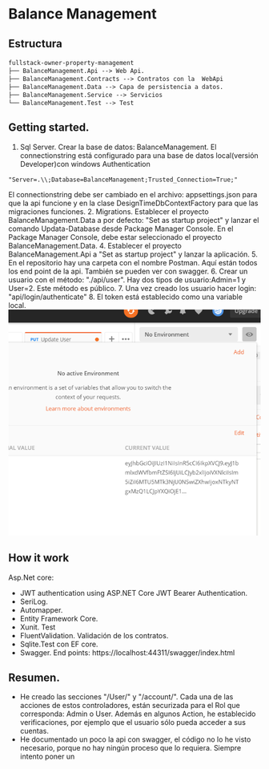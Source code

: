 # Balance Management

## Estructura

```
fullstack-owner-property-management
├── BalanceManagement.Api --> Web Api.
├── BalanceManagement.Contracts --> Contratos con la  WebApi
├── BalanceManagement.Data --> Capa de persistencia a datos.
├── BalanceManagement.Service --> Servicios
└── BalanceManagement.Test --> Test
```
## Getting started.
1. Sql Server. Crear la base de datos: BalanceManagement. El connectionstring  está configurado para una base de datos local(versión Developer)con windows Authentication
```
"Server=.\\;Database=BalanceManagement;Trusted_Connection=True;"
```
El connectionstring debe ser cambiado en el archivo: appsettings.json para que la api funcione y en la clase DesignTimeDbContextFactory  para que las migraciones funciones.
2. Migrations. Establecer el proyecto BalanceManagement.Data a por defecto: "Set as startup project" y lanzar el comando Updata-Database desde Package Manager Console. En el Package Manager Console, debe estar seleccionado el proyecto BalanceManagement.Data.
4. Establecer el proyecto BalanceManagement.Api a "Set as startup project" y lanzar la aplicación.
5. En el repositorio hay una carpeta con el nombre Postman. Aquí están todos los end point de la api. También se pueden ver con swagger.
6. Crear un usuario con el método: "./api/user". Hay dos tipos de usuario:Admin=1 y User=2. Este método es público.
7. Una vez creado los usuario hacer login: "api/login/authenticate"
8. El token está establecido como una variable local.
 ![](src/images/token.PNG)

## How it work
Asp.Net core:
- JWT authentication using ASP.NET Core JWT Bearer Authentication.
- SeriLog.
- Automapper.
- Entity Framework Core.
- Xunit. Test
- FluentValidation. Validación de los contratos.
- Sqlite.Test con EF core.
- Swagger. End points: https://localhost:44311/swagger/index.html

## Resumen.

- He creado las secciones "/User/" y "/account/". Cada una de las acciones de estos controladores, están securizada para el Rol que corresponda: Admin o User. Además en algunos Action, he establecido verificaciones, por ejemplo que el usuario sólo pueda acceder a sus cuentas.
- He documentado un poco la api con swagger, el código no lo he visto necesario, porque no hay ningún proceso que lo requiera. Siempre intento poner un 
